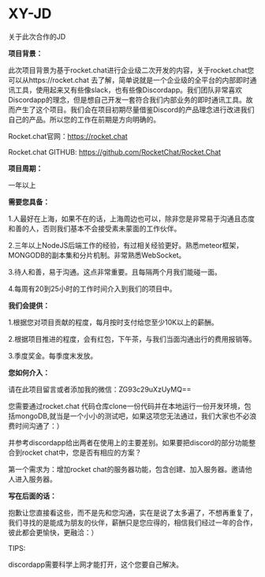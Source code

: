 # XY-JD
关于此次合作的JD

**项目背景：**

此次项目背景为基于rocket.chat进行企业级二次开发的内容，关于rocket.chat您可以从https://rocket.chat 去了解，简单说就是一个企业级的全平台的内部即时通讯工具，使用起来又有些像slack，也有些像Discordapp。我们团队非常喜欢Discordapp的理念，但是想自己开发一套符合我们内部业务的即时通讯工具。故而产生了这个项目。我们会在项目初期尽量借鉴Discord的产品理念进行改进我们自己的产品。所以您的工作在前期是方向明确的。

Rocket.chat官网：https://rocket.chat

Rocket.chat GITHUB: https://github.com/RocketChat/Rocket.Chat

**项目周期：**

一年以上

**需要您具备：**

1.人最好在上海，如果不在的话，上海周边也可以，除非您是非常易于沟通且态度和善的人，否则我们基本不会接受素未蒙面的工作伙伴。

2.三年以上NodeJS后端工作的经验，有过相关经验更好。熟悉meteor框架，MONGODB的副本集和分片机制。非常熟悉WebSocket。

3.待人和善，易于沟通。这点非常重要。且每隔两个月我们能碰一面。

4.每周有20到25小时的工作时间介入到我们的项目中。

**我们会提供：**

1.根据您对项目贡献的程度，每月按时支付给您至少10K以上的薪酬。

2.根据项目推进的程度，会有红包，下午茶，与我们当面沟通出行的费用报销等。

3.季度奖金。每季度末发放。

**您如何介入：**

请在此项目留言或者添加我的微信：ZG93c29uXzUyMQ==

您需要通过rocket.chat 代码仓库clone一份代码并在本地运行一份开发环境，包括mongoDB,就当是一个小小的测试吧，如果这项您无法通过，我们大家也不必浪费时间沟通了：）

并参考discordapp给出两者在使用上的主要差别。如果要把discord的部分功能整合到rocket chat中，您是否有相应的方案？

第一个需求为：增加rocket chat的服务器功能，包含创建、加入服务器。邀请他人进入服务器。

**写在后面的话：**

抱歉让您直接看这些，而不是先和您沟通，实在是说了太多遍了，不想再重复了，我们寻找的是能成为朋友的伙伴，薪酬只是您应得的，相信我们经过一年的合作，彼此都会更愉快，更融洽：）

TIPS:

discordapp需要科学上网才能打开，这个您要自己解决。


